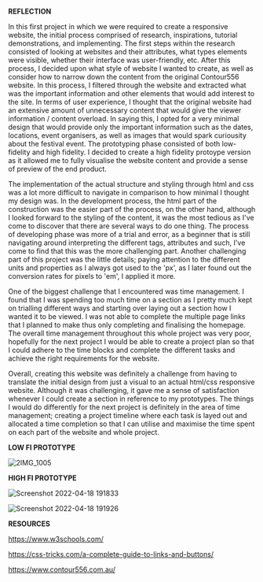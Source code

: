

**REFLECTION**

In this first project in which we were required to create a responsive website, the initial process comprised of research, inspirations, tutorial demonstrations, and implementing. The first steps within the research consisted of looking at websites and their attributes, what types elements were visible, whether their interface was user-friendly, etc. After this process, I decided upon what style of website I wanted to create, as well as consider how to narrow down the content from the original Contour556 website. In this process, I filtered through the website and extracted what was the important information and other elements that would add interest to the site. In terms of user experience, I thought that the original website had an extensive amount of unnecessary content that would give the viewer information / content overload. In saying this, I opted for a very minimal design that would provide only the important information such as the dates, locations, event organisers, as well as images that would spark curiousity about the festival event. The prototyping phase consisted of both low-fidelity and high fidelity. I decided to create a high fidelity protoype version as it allowed me to fully visualise the website content and provide a sense of preview of the end product. 

The implementation of the actual structure and styling through html and css was a lot more difficult to navigate in comparison to how minimal I thought my design was. In the development process, the html part of the construction was the easier part of the process, on the other hand, although I looked forward to the styling of the content, it was the most tedious as I've come to discover that there are several ways to do one thing. The process of developing phase was more of a trial and error, as a beginner that is still navigating around interpreting the different tags, attributes and such, I've come to find that this was the more challenging part. Another challenging part of this project was the little details; paying attention to the different units and properties as I always got used to the 'px', as I later found out the conversion rates for pixels to 'em', I applied it more. 

One of the biggest challenge that I encountered was time management. I found that I was spending too much time on a section as I pretty much kept on trialling different ways and starting over laying out a section how I wanted it to be viewed. I was not able to complete the multiple page links that I planned to make thus only completing and finalising the homepage. The overall time management throughout this whole project was very poor, hopefully for the next project I would be able to create a project plan so that I could adhere to the time blocks and complete the different tasks and achieve the right requirements for the website. 

Overall, creating this website was definitely a challenge from having to translate the initial design from just a visual to an actual html/css responsive website. Although it was challenging, it gave me a sense of satisfaction whenever I could create a section in reference to my prototypes. The things I would do differently for the next project is definitely in the area of time management; creating a project timeline where each task is layed out and allocated a time completion so that I can utilise and maximise the time spent on each part of the website and whole project. 



**LOW FI PROTOTYPE**


![2IMG_1005](https://user-images.githubusercontent.com/99691433/163797640-97312b0b-5879-4200-a4e1-15cb90552adb.jpg)


**HIGH FI PROTOTYPE**


![Screenshot 2022-04-18 191833](https://user-images.githubusercontent.com/99691433/163797649-6318670f-fea8-44bd-91f5-2ce9bc40b1c3.jpg)

![Screenshot 2022-04-18 191926](https://user-images.githubusercontent.com/99691433/163797666-3743dd77-bf4a-4584-83f3-5eeec2ab9812.jpg)


**RESOURCES**

https://www.w3schools.com/

https://css-tricks.com/a-complete-guide-to-links-and-buttons/

https://www.contour556.com.au/



